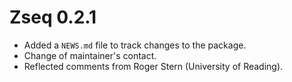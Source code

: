 # Zseq 0.2.1

* Added a `NEWS.md` file to track changes to the package.
* Change of maintainer's contact.
* Reflected comments from Roger Stern (University of Reading).
